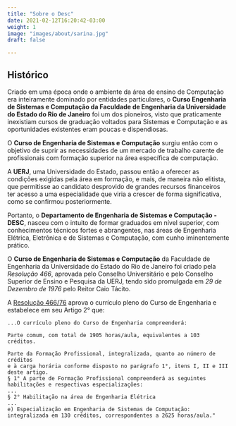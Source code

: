 ```yaml
---
title: "Sobre o Desc"
date: 2021-02-12T16:20:42-03:00
weight: 1
image: "images/about/sarina.jpg"
draft: false

---
```

## Histórico

Criado em uma época onde o ambiente da área de ensino de Computação era
inteiramente dominado por entidades particulares, o **Curso Engenharia
de Sistemas e Computação da Faculdade de Engenharia da Universidade do
Estado do Rio de Janeiro** foi um dos pioneiros, visto que praticamente inexistiam cursos de graduação voltados para Sistemas e Computação e as oportunidades existentes eram poucas e dispendiosas.

O **Curso de Engenharia de Sistemas e Computação** surgiu então com o objetivo de suprir as necessidades de um mercado de trabalho carente de profissionais com formação superior na área específica de computação.

A **UERJ**, uma Universidade do Estado, passou então a oferecer as condições exigidas pela área em formação, e mais, de maneira não elitista, que permitisse ao candidato desprovido de grandes recursos financeiros ter acesso a uma especialidade que viria a crescer de forma significativa, como se confirmou posteriormente.

Portanto, o **Departamento de Engenharia de Sistemas e Computação - DESC**, nasceu com o intuito de formar graduados em nível superior, com conhecimentos técnicos fortes e abrangentes, nas áreas de Engenharia Elétrica, Eletrônica e de Sistemas e Computação, com cunho iminentemente prático.

O **Curso de Engenharia de Sistemas e Computação** da Faculdade de Engenharia da Universidade do Estado do Rio de Janeiro foi criado pela _Resolução 466_, aprovada pelo Conselho Universitário e pelo Conselho Superior de Ensino e Pesquisa da UERJ, tendo sido promulgada em _29 de Dezembro de 1976_ pelo Reitor Caio Tácito.

A  [Resolução 466/76](http://www.boluerj.uerj.br/pdf/re_04661976_29121976.pdf) aprova o currículo pleno do Curso de Engenharia e estabelece em seu Artigo 2° que:

    ...O currículo pleno do Curso de Engenharia compreenderá:

    Parte comum, com total de 1905 horas/aula, equivalentes a 103 créditos.

    Parte da Formação Profissional, integralizada, quanto ao número de créditos
    e à carga horária conforme disposto no parágrafo 1°, itens I, II e III deste artigo.
    § 1° A parte de Formação Profissional compreenderá as seguintes habilitações e respectivas especializações:
    ...
    § 2° Habilitação na área de Engenharia Elétrica
    ...
    e) Especialização em Engenharia de Sistemas de Computação:
    integralizada em 130 créditos, correspondentes a 2625 horas/aula."
